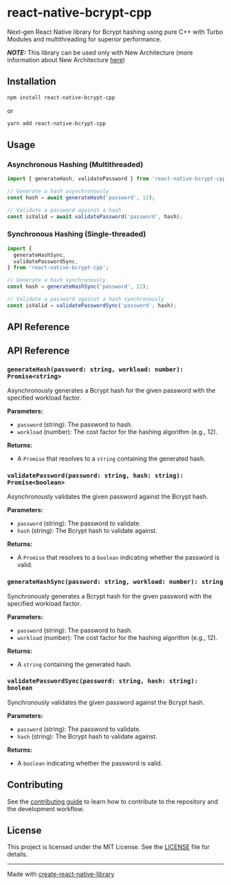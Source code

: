 # react-native-bcrypt-cpp

Next-gen React Native library for Bcrypt hashing using pure C++ with Turbo Modules and multithreading for superior performance.

**_NOTE:_** This library can be used only with New Architecture (more information about New Architecture [here](https://github.com/reactwg/react-native-new-architecture))

## Installation

```sh
npm install react-native-bcrypt-cpp
```

or

```sh
yarn add react-native-bcrypt-cpp
```

## Usage

### Asynchronous Hashing (Multithreaded)

```js
import { generateHash, validatePassword } from 'react-native-bcrypt-cpp';

// Generate a hash asynchronously
const hash = await generateHash('password', 12);

// Validate a password against a hash
const isValid = await validatePassword('password', hash);
```

### Synchronous Hashing (Single-threaded)

```js
import {
  generateHashSync,
  validatePasswordSync,
} from 'react-native-bcrypt-cpp';

// Generate a hash synchronously
const hash = generateHashSync('password', 12);

// Validate a password against a hash synchronously
const isValid = validatePasswordSync('password', hash);
```

## API Reference

## API Reference

### `generateHash(password: string, workload: number): Promise<string>`

Asynchronously generates a Bcrypt hash for the given password with the specified workload factor.

**Parameters:**

- `password` (string): The password to hash.
- `workload` (number): The cost factor for the hashing algorithm (e.g., 12).

**Returns:**

- A `Promise` that resolves to a `string` containing the generated hash.

### `validatePassword(password: string, hash: string): Promise<boolean>`

Asynchronously validates the given password against the Bcrypt hash.

**Parameters:**

- `password` (string): The password to validate.
- `hash` (string): The Bcrypt hash to validate against.

**Returns:**

- A `Promise` that resolves to a `boolean` indicating whether the password is valid.

### `generateHashSync(password: string, workload: number): string`

Synchronously generates a Bcrypt hash for the given password with the specified workload factor.

**Parameters:**

- `password` (string): The password to hash.
- `workload` (number): The cost factor for the hashing algorithm (e.g., 12).

**Returns:**

- A `string` containing the generated hash.

### `validatePasswordSync(password: string, hash: string): boolean`

Synchronously validates the given password against the Bcrypt hash.

**Parameters:**

- `password` (string): The password to validate.
- `hash` (string): The Bcrypt hash to validate against.

**Returns:**

- A `boolean` indicating whether the password is valid.

## Contributing

See the [contributing guide](CONTRIBUTING.md) to learn how to contribute to the repository and the development workflow.

## License

This project is licensed under the MIT License. See the [LICENSE](LICENSE) file for details.

---

Made with [create-react-native-library](https://github.com/callstack/react-native-builder-bob)
